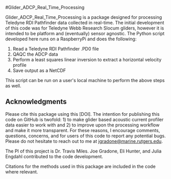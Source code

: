 #Glider_ADCP_Real_Time_Processing

Glider_ADCP_Real_Time_Processing is a package designed for processing Teledyne RDI Pathfinder data collected in real-time. The initial development of this code was for Teledyne Webb Research Slocum gliders, however it is intended to be platform and (eventually) sensor agnostic. The Python script developed here runs on a RaspberryPi and does the following:

1) Read a Teledyne RDI Pathfinder .PD0 file
2) QAQC the ADCP data
3) Perform a least squares linear inversion to extract a horizontal velocity profile
4) Save output as a NetCDF

This script can be run on a user's local machine to perform the above steps as well.

Acknowledgments
----------------------
Please cite this package using this [DOI]. The intention for publishing this code on GitHub is twofold: 1) to make glider based acoustic current profiler data easier to work with and 2) to improve upon the processing workflow and make it more transparent. For these reasons, I encourage comments, questions, concerns, and for users of this code to report any potential bugs. Please do not hesitate to reach out to me at jgradone@marine.rutgers.edu.

The PI of this project is Dr. Travis Miles. Joe Gradone, Eli Hunter, and Julia Engdahl contributed to the code development.

Citations for the methods used in this package are included in the code where relevant.
